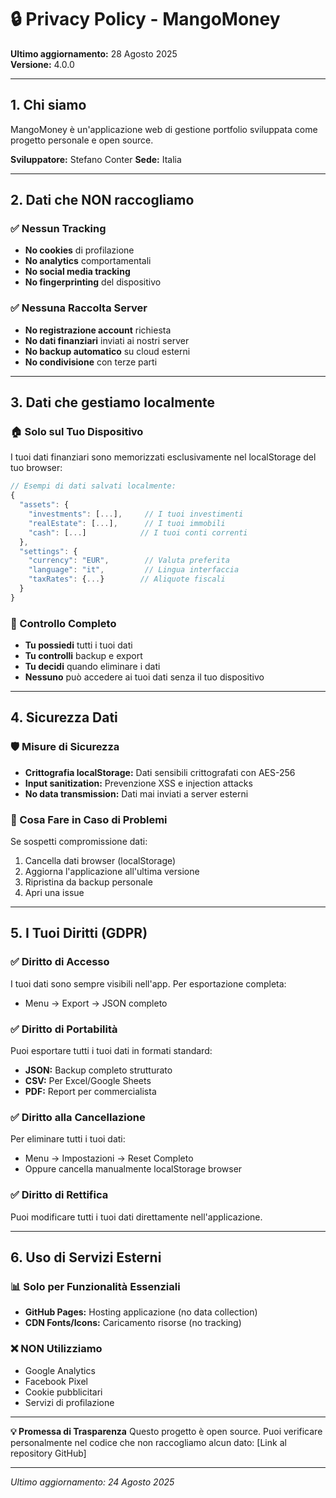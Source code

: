 # 🔒 Privacy Policy - MangoMoney

**Ultimo aggiornamento:** 28 Agosto 2025  
**Versione:** 4.0.0 

---

## 1. Chi siamo
MangoMoney è un'applicazione web di gestione portfolio sviluppata come progetto personale e open source. 

**Sviluppatore:** Stefano Conter 
**Sede:** Italia  

---

## 2. Dati che NON raccogliamo

### ✅ Nessun Tracking
- **No cookies** di profilazione
- **No analytics** comportamentali  
- **No social media tracking**
- **No fingerprinting** del dispositivo

### ✅ Nessuna Raccolta Server
- **No registrazione account** richiesta
- **No dati finanziari** inviati ai nostri server
- **No backup automatico** su cloud esterni
- **No condivisione** con terze parti

---

## 3. Dati che gestiamo localmente

### 🏠 Solo sul Tuo Dispositivo
I tuoi dati finanziari sono memorizzati esclusivamente nel localStorage del tuo browser:

```javascript
// Esempi di dati salvati localmente:
{
  "assets": {
    "investments": [...],     // I tuoi investimenti
    "realEstate": [...],      // I tuoi immobili  
    "cash": [...]            // I tuoi conti correnti
  },
  "settings": {
    "currency": "EUR",        // Valuta preferita
    "language": "it",         // Lingua interfaccia
    "taxRates": {...}        // Aliquote fiscali
  }
}
```

### 🔐 Controllo Completo
- **Tu possiedi** tutti i tuoi dati
- **Tu controlli** backup e export
- **Tu decidi** quando eliminare i dati
- **Nessuno** può accedere ai tuoi dati senza il tuo dispositivo

---

## 4. Sicurezza Dati

### 🛡️ Misure di Sicurezza
- **Crittografia localStorage:** Dati sensibili crittografati con AES-256
- **Input sanitization:** Prevenzione XSS e injection attacks  
- **No data transmission:** Dati mai inviati a server esterni

### 🚨 Cosa Fare in Caso di Problemi
Se sospetti compromissione dati:
1. Cancella dati browser (localStorage)
2. Aggiorna l'applicazione all'ultima versione
3. Ripristina da backup personale
4. Apri una issue

---

## 5. I Tuoi Diritti (GDPR)

### ✅ Diritto di Accesso
I tuoi dati sono sempre visibili nell'app. Per esportazione completa:
- Menu → Export → JSON completo

### ✅ Diritto di Portabilità  
Puoi esportare tutti i tuoi dati in formati standard:
- **JSON:** Backup completo strutturato
- **CSV:** Per Excel/Google Sheets
- **PDF:** Report per commercialista

### ✅ Diritto alla Cancellazione
Per eliminare tutti i tuoi dati:
- Menu → Impostazioni → Reset Completo
- Oppure cancella manualmente localStorage browser

### ✅ Diritto di Rettifica
Puoi modificare tutti i tuoi dati direttamente nell'applicazione.

---

## 6. Uso di Servizi Esterni

### 📊 Solo per Funzionalità Essenziali
- **GitHub Pages:** Hosting applicazione (no data collection)
- **CDN Fonts/Icons:** Caricamento risorse (no tracking)

### ❌ NON Utilizziamo
- Google Analytics
- Facebook Pixel  
- Cookie pubblicitari
- Servizi di profilazione

---

**💡 Promessa di Trasparenza**
Questo progetto è open source. Puoi verificare personalmente nel codice che non raccogliamo alcun dato: [Link al repository GitHub]

---

*Ultimo aggiornamento: 24 Agosto 2025*
